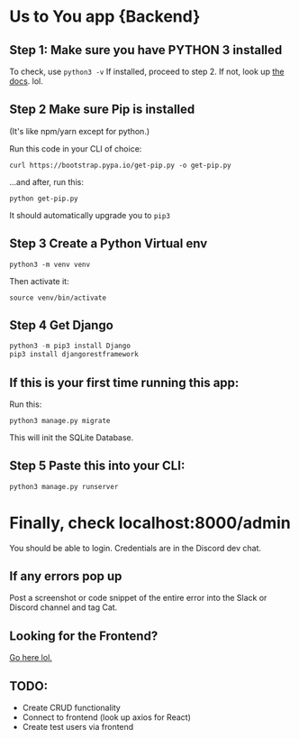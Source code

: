 # Us to You app {Backend}
## Step 1: Make sure you have PYTHON 3 installed
To check, use ```python3 -v```
If installed, proceed to step 2.
If not, look up [the docs](https://www.python.org/). lol.

## Step 2 Make sure Pip is installed
(It's like npm/yarn except for python.)

Run this code in your CLI of choice:
```
curl https://bootstrap.pypa.io/get-pip.py -o get-pip.py
```
...and after, run this:
```
python get-pip.py
```
It should automatically upgrade you to  ```pip3```


## Step 3 Create a Python Virtual env
```
python3 -m venv venv
```
Then activate it:
```
source venv/bin/activate
```

## Step 4 Get Django
```python
python3 -m pip3 install Django
pip3 install djangorestframework
```


## If this is your first time running this app:
Run this:
```
python3 manage.py migrate
```
This will init the SQLite Database.

## Step 5 Paste this into your CLI:
```python
python3 manage.py runserver
```
# Finally, check localhost:8000/admin
You should be able to login. Credentials are in the Discord dev chat.

## If any errors pop up
Post a screenshot or code snippet of the entire error into the Slack or Discord channel and tag Cat.

## Looking for the Frontend?
[Go here lol.](https://github.com/RoblesAarik/hackathon_frontend/)

## TODO:
- Create CRUD functionality
- Connect to frontend (look up axios for React)
- Create test users via frontend
